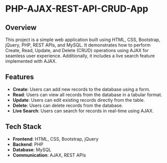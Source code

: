 # PHP-AJAX-REST-API-CRUD-App

## Overview

This project is a simple web application built using HTML, CSS, Bootstrap, jQuery, PHP, REST APIs, and MySQL. It demonstrates how to perform Create, Read, Update, and Delete (CRUD) operations using AJAX for seamless user experience. Additionally, it includes a live search feature implemented with AJAX.

## Features

- **Create**: Users can add new records to the database using a form.
- **Read**: Users can view all records from the database in a tabular format.
- **Update**: Users can edit existing records directly from the table.
- **Delete**: Users can delete records from the database.
- **Live Search**: Users can search for records in real-time using AJAX.

## Tech Stack

- **Frontend**: HTML, CSS, Bootstrap, jQuery
- **Backend**: PHP
- **Database**: MySQL
- **Communication**: AJAX, REST APIs
